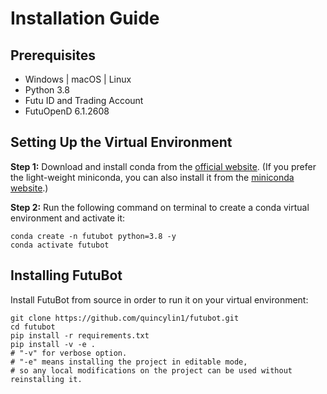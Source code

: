 # Installation Guide

## Prerequisites

- Windows | macOS | Linux
- Python 3.8
- Futu ID and Trading Account
- FutuOpenD 6.1.2608

## Setting Up the Virtual Environment

**Step 1:** Download and install conda from the [official website](https://conda.io/projects/conda/en/latest/user-guide/install/index.html). (If you prefer the light-weight miniconda, you can also install it from the [miniconda website](https://docs.conda.io/en/latest/miniconda.html).)

**Step 2:** Run the following command on terminal to create a conda virtual environment and activate it:

```shell
conda create -n futubot python=3.8 -y
conda activate futubot
```

## Installing FutuBot

Install FutuBot from source in order to run it on your virtual environment:

```shell
git clone https://github.com/quincylin1/futubot.git
cd futubot
pip install -r requirements.txt
pip install -v -e .
# "-v" for verbose option.
# "-e" means installing the project in editable mode,
# so any local modifications on the project can be used without reinstalling it.
```
